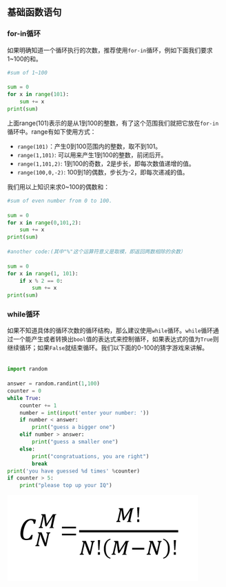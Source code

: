 ## **基础函数语句**

### for-in循环
如果明确知道一个循环执行的次数，推荐使用`for-in`循环，例如下面我们要求1~100的和。

```python
#sum of 1~100

sum = 0
for x in range(101):
    sum += x
print(sum)
```

上面range(101)表示的是从1到100的整数，有了这个范围我们就把它放在`for-in`循环中。range有如下使用方式：

- `range(101)`：产生0到100范围内的整数，取不到101。
- `range(1,101)`: 可以用来产生1到100的整数，前闭后开。
- `range(1,101,2)`: 1到100的奇数，2是步长，即每次数值递增的值。
- `range(100,0,-2)`: 100到1的偶数，步长为-2，即每次递减的值。

我们用以上知识来求0~100的偶数和：

```python
#sum of even number from 0 to 100.

sum = 0
for x in range(0,101,2):
    sum += x
print(sum)

#another code:(其中"%"这个运算符意义是取模，即返回两数相除的余数）

sum = 0
for x in range(1, 101):
    if x % 2 == 0:
        sum += x
print(sum)

```

### while循环

如果不知道具体的循环次数的循环结构，那么建议使用`while`循环。`while`循环通过一个能产生或者转换出`bool`值的表达式来控制循环，如果表达式的值为`True`则继续循环；如果`False`就结束循环。我们以下面的0-100的猜字游戏来讲解。

```python

import random

answer = random.randint(1,100)
counter = 0
while True:
    counter += 1
    number = int(input('enter your number: '))
    if number < answer:
        print("guess a bigger one")
    elif number > answer:
        print("guess a smaller one")
    else:
        print("congratuations, you are right")
        break
print('you have guessed %d times' %counter)
if counter > 5:
    print("please top up your IQ")
```
![](REF/factorial_equation_1.png)
